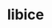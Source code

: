 ---
title: "libice"
layout: cache
categories: [package, develop]
meta: {"compilers": ["gcc@11.1.0", "gcc@11.4.0", "gcc@13.2.0", "intel-oneapi-compilers@2025.1.0"], "num_specs": 16, "num_specs_by_stack": {"data-vis-sdk": 4, "e4s": 4, "e4s-oneapi": 4, "e4s-rocm-external": 4, "hep": 4, "ml-linux-x86_64-rocm": 4, "root": 16}, "oss": ["ubuntu20.04", "ubuntu22.04", "ubuntu24.04"], "platforms": ["linux"], "stacks": ["data-vis-sdk", "e4s", "e4s-oneapi", "e4s-rocm-external", "hep", "ml-linux-x86_64-rocm", "root"], "targets": ["x86_64_v3"], "versions": ["1.1.2"]}
spec_details: [{"compiler": "gcc@11.1.0", "hash": "6rfsbm74qrfslmcr3b5sjrv4vlgmsmfy", "os": "ubuntu20.04", "platform": "linux", "size": "-", "stacks": ["data-vis-sdk", "root"], "target": "x86_64_v3", "variants": ["build_system=autotools"], "versions": ["1.1.2"]}, {"compiler": "intel-oneapi-compilers@2025.1.0", "hash": "6zxzitx5vteosmdeihbx47otbgthxhkd", "os": "ubuntu22.04", "platform": "linux", "size": "-", "stacks": ["e4s-oneapi", "root"], "target": "x86_64_v3", "variants": ["build_system=autotools"], "versions": ["1.1.2"]}, {"compiler": "intel-oneapi-compilers@2025.1.0", "hash": "jhivjiffznk34t4w3356qrcrj27vcymi", "os": "ubuntu22.04", "platform": "linux", "size": "-", "stacks": ["e4s-oneapi", "root"], "target": "x86_64_v3", "variants": ["build_system=autotools"], "versions": ["1.1.2"]}, {"compiler": "gcc@13.2.0", "hash": "k5lrqx6b3wsue2jkwdqzkbcdo3h7dskt", "os": "ubuntu24.04", "platform": "linux", "size": "-", "stacks": ["ml-linux-x86_64-rocm", "root"], "target": "x86_64_v3", "variants": ["build_system=autotools"], "versions": ["1.1.2"]}, {"compiler": "gcc@11.1.0", "hash": "ksksv2tu4ys3sguo25sm5z53nmlyjm6x", "os": "ubuntu20.04", "platform": "linux", "size": "-", "stacks": ["data-vis-sdk", "root"], "target": "x86_64_v3", "variants": ["build_system=autotools"], "versions": ["1.1.2"]}, {"compiler": "gcc@11.4.0", "hash": "ln2hqt4olodas4s5tto7aplyp2l7msyd", "os": "ubuntu22.04", "platform": "linux", "size": "-", "stacks": ["e4s", "e4s-rocm-external", "hep", "root"], "target": "x86_64_v3", "variants": ["build_system=autotools"], "versions": ["1.1.2"]}, {"compiler": "gcc@11.4.0", "hash": "mtqc375vyj3n7djnigpsezxjxgugr2tn", "os": "ubuntu22.04", "platform": "linux", "size": "-", "stacks": ["e4s", "e4s-rocm-external", "hep", "root"], "target": "x86_64_v3", "variants": ["build_system=autotools"], "versions": ["1.1.2"]}, {"compiler": "gcc@11.1.0", "hash": "nwcrhlehrvly3jaizlp33qjifn3ee57y", "os": "ubuntu20.04", "platform": "linux", "size": "-", "stacks": ["data-vis-sdk", "root"], "target": "x86_64_v3", "variants": ["build_system=autotools"], "versions": ["1.1.2"]}, {"compiler": "intel-oneapi-compilers@2025.1.0", "hash": "ogglsvwawcgwbfr7ccso4ymxdnd537bs", "os": "ubuntu22.04", "platform": "linux", "size": "-", "stacks": ["e4s-oneapi", "root"], "target": "x86_64_v3", "variants": ["build_system=autotools"], "versions": ["1.1.2"]}, {"compiler": "gcc@13.2.0", "hash": "rs2evjhett6ro55uvzxjrsy55n45yxnj", "os": "ubuntu24.04", "platform": "linux", "size": "-", "stacks": ["ml-linux-x86_64-rocm", "root"], "target": "x86_64_v3", "variants": ["build_system=autotools"], "versions": ["1.1.2"]}, {"compiler": "gcc@13.2.0", "hash": "toacifbv5m537tggywii755mm477u6kr", "os": "ubuntu24.04", "platform": "linux", "size": "-", "stacks": ["ml-linux-x86_64-rocm", "root"], "target": "x86_64_v3", "variants": ["build_system=autotools"], "versions": ["1.1.2"]}, {"compiler": "gcc@11.4.0", "hash": "tppcf4qabdvp66b2ommfdggexc64hcfc", "os": "ubuntu22.04", "platform": "linux", "size": "-", "stacks": ["e4s", "e4s-rocm-external", "hep", "root"], "target": "x86_64_v3", "variants": ["build_system=autotools"], "versions": ["1.1.2"]}, {"compiler": "intel-oneapi-compilers@2025.1.0", "hash": "twyoq5bvqhrre5b2ytxs553eqoekxfqm", "os": "ubuntu22.04", "platform": "linux", "size": "-", "stacks": ["e4s-oneapi", "root"], "target": "x86_64_v3", "variants": ["build_system=autotools"], "versions": ["1.1.2"]}, {"compiler": "gcc@13.2.0", "hash": "wbk6pp3bqwfgufpyjo2jgp3atc433tho", "os": "ubuntu24.04", "platform": "linux", "size": "-", "stacks": ["ml-linux-x86_64-rocm", "root"], "target": "x86_64_v3", "variants": ["build_system=autotools"], "versions": ["1.1.2"]}, {"compiler": "gcc@11.4.0", "hash": "xvkrrccctvicdnlwjywwaokj6dgbqz3j", "os": "ubuntu22.04", "platform": "linux", "size": "-", "stacks": ["e4s", "e4s-rocm-external", "hep", "root"], "target": "x86_64_v3", "variants": ["build_system=autotools"], "versions": ["1.1.2"]}, {"compiler": "gcc@11.1.0", "hash": "y7psv5wgw2cjrr4psxybpkp5vjtndu5g", "os": "ubuntu20.04", "platform": "linux", "size": "-", "stacks": ["data-vis-sdk", "root"], "target": "x86_64_v3", "variants": ["build_system=autotools"], "versions": ["1.1.2"]}]
---